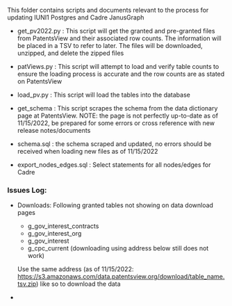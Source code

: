 This folder contains scripts and documents relevant to the process for updating IUNI1 Postgres and Cadre JanusGraph

- get_pv2022.py : This script will get the granted and pre-granted files from PatentsView and their associated row counts. The information will be placed in a TSV to refer to later. The files will be downloaded, unzipped, and delete the zipped files

- patViews.py : This script will attempt to load and verify table counts to ensure the loading process is accurate and the row counts are as stated on PatentsView

- load_pv.py : This script will load the tables into the database

- get_schema : This script scrapes the schema from the data dictionary page at PatentsView. NOTE: the page is not perfectly up-to-date as of 11/15/2022, be prepared for some errors or cross reference with new release notes/documents

- schema.sql : the schema scraped and updated, no errors should be received when loading new files as of 11/15/2022

- export_nodes_edges.sql : Select statements for all nodes/edges for Cadre

### Issues Log:
- Downloads: Following granted tables not showing on data download pages
  - g_gov_interest_contracts
  - g_gov_interest_org
  - g_gov_interest
  - g_cpc_current (downloading using address below still does not work)
  
  Use the same address (as of 11/15/2022: https://s3.amazonaws.com/data.patentsview.org/download/table_name.tsv.zip) like so to download the data

- 